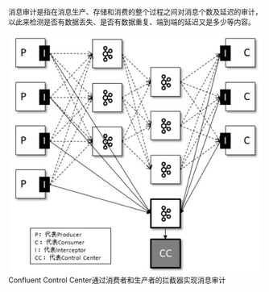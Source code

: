 消息审计是指在消息生产、存储和消费的整个过程之间对消息个数及延迟的审计，以此来检测是否有数据丢失、是否有数据重复、端到端的延迟又是多少等内容。

![img.png](img.png)
Confluent Control Center通过消费者和生产者的拦截器实现消息审计

